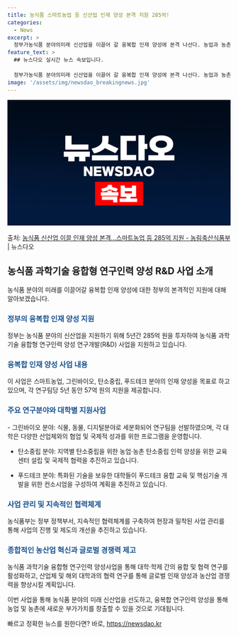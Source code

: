 ```yaml
---
title: 농식품 스마트농업 등 신산업 인재 양성 본격 지원 285억!
categories:
  - News
excerpt: >
  정부가농식품 분야의미래 신산업을 이끌어 갈 융복합 인재 양성에 본격 나선다. 농업과 농촌에 새로운 부가가치를…
feature_text: >
  ## 뉴스다오 실시간 뉴스 속보입니다.

  정부가농식품 분야의미래 신산업을 이끌어 갈 융복합 인재 양성에 본격 나선다. 농업과 농촌에 새로운 부가가치를…
image: '/assets/img/newsdao_breakingnews.jpg'
---
```


![뉴스다오 속보](/assets/img/newsdao_breakingnews.jpg)

<p>출처: <a href="https://newsdao.kr/3530" rel="dofollow">농식품 신산업 이끌 인재 양성 본격…스마트농업 등 285억 지원 - 농림축산식품부</a> | 뉴스다오</p>

<h2 data-ke-size="size26">농식품 과학기술 융합형 연구인력 양성 R&D 사업 소개</h2>
농식품 분야의 미래를 이끌어갈 융복합 인재 양성에 대한 정부의 본격적인 지원에 대해 알아보겠습니다.

<p data-ke-size="size16"></p>

<h3><b><span style="color: #1a5490;">정부의 융복합 인재 양성 지원</span></b></h3>
정부는 농식품 분야의 신산업을 지원하기 위해 5년간 285억 원을 투자하여 농식품 과학기술 융합형 연구인력 양성 연구개발(R&D) 사업을 지원하고 있습니다.

<p data-ke-size="size16"></p>

<h3><b><span style="color: #1a5490;">융복합 인재 양성 사업 내용</span></b></h3>
이 사업은 스마트농업, 그린바이오, 탄소중립, 푸드테크 분야의 인재 양성을 목표로 하고 있으며, 각 연구팀당 5년 동안 57억 원의 지원을 제공합니다.

<p data-ke-size="size16"></p>

<h3><b><span style="color: #1a5490;">주요 연구분야와 대학별 지원사업</span></b></h3>
- 그린바이오 분야: 식물, 동물, 디지털분야로 세분화되어 연구팀을 선발하였으며, 각 대학은 다양한 산업체와의 협업 및 국제적 성과를 위한 프로그램을 운영합니다.

- 탄소중립 분야: 지역별 탄소중립을 위한 농업·농촌 탄소중립 인력 양성을 위한 교육센터 설립 및 국제적 협력을 추진하고 있습니다.

- 푸드테크 분야: 특화된 기술을 보유한 대학들이 푸드테크 융합 교육 및 핵심기술 개발을 위한 컨소시엄을 구성하여 계획을 추진하고 있습니다.

<p data-ke-size="size16"></p>

<h3><b><span style="color: #1a5490;">사업 관리 및 지속적인 협력체계</span></b></h3>
농식품부는 정부 정책부서, 지속적인 협력체계를 구축하여 현장과 밀착된 사업 관리를 통해 사업의 진행 및 제도의 개선을 추진하고 있습니다.

<p data-ke-size="size16"></p>

<h3><b><span style="color: #1a5490;">종합적인 농산업 혁신과 글로벌 경쟁력 제고</span></b></h3>
농식품 과학기술 융합형 연구인력 양성사업을 통해 대학·학제 간의 융합 및 협력 연구를 활성화하고, 산업체 및 해외 대학과의 협력 연구를 통해 글로벌 인재 양성과 농산업 경쟁력을 향상시킬 계획입니다.

<p data-ke-size="size16"></p>

이번 사업을 통해 농식품 분야의 미래 신산업을 선도하고, 융복합 연구인력 양성을 통해 농업 및 농촌에 새로운 부가가치를 창출할 수 있을 것으로 기대됩니다. 

빠르고 정확한 뉴스를 원한다면? 바로, <a href="https://newsdao.kr" rel="dofollow">https://newsdao.kr</a>


